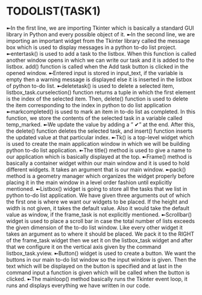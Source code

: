 # TODOLIST(TASK1)
➼In the first line, we are importing Tkinter which is basically a standard GUI library in Python and every possible object of it.
➼In the second line, we are importing an important widget from the Tkinter library called the message box which is used to display messages in a python to-do list project.
➼entertask() is used to add a task to the listbox. When this function is called another window opens in which we can write our task and it is added to the listbox. add() function is called when the Add task button is clicked in the opened window.
➼Entered input is stored in input_text, if the variable is empty then a warning message is displayed else it is inserted in the listbox of python to-do list.
➼deletetask() is used to delete a selected item, listbox_task.curselection() function returns a tuple in which the first element is the index of the selected item. Then, delete() function is used to delete the item corresponding to the index in python to do list application
➼markcompleted() is used to mark an item in to-do list as completed. In this function, we store the contents of the selected task in a variable called temp_marked.
➼We update the value by adding a ” ✔” at the end. After this, the delete() function deletes the selected task, and insert() function inserts the updated value at that particular index.
➼Tk() is a top-level widget which is used to create the main application window in which we will be building python to-do list application.
➼The title() method is used to give a name to our application which is basically displayed at the top.
➼Frame() method is basically a container widget within our main window and it is used to hold different widgets. It takes an argument that is our main window.
➼pack() method is a geometry manager which organizes the widget properly before placing it in the main window in a level order fashion until explicitly mentioned.
➼Listbox() widget is going to store all the tasks that we list in python to-do list application. We have given three arguments out of which the first one is where we want our widgets to be placed. If the height and width is not given, it takes the default value. Also it would take the default value as window, if the frame_task is not explicitly mentioned.
➼Scrollbar() widget is used to place a scroll bar in case the total number of lists exceeds the given dimension of the to-do list window. Like every other widget it takes an argument as to where it should be placed. We pack it to the RIGHT of the frame_task widget then we set it on the listbox_task widget and after that we configure it on the vertical axis given by the command listbox_task.yview.
➼Button() widget is used to create a button. We want the buttons in our main to-do list window so the input window is given. Then the text which will be displayed on the button is specified and at last in the command input a function is given which will be called when the button is clicked.
➼The mainloop() method basically runs the Tkinter event loop, it runs and displays everything we have written in our code.